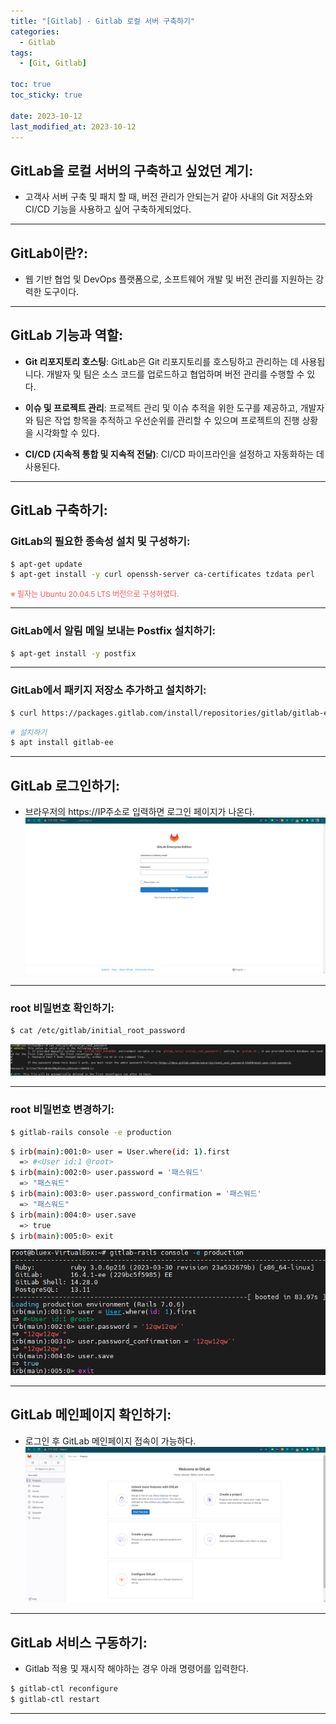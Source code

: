 ```yaml
---
title: "[Gitlab] - Gitlab 로컬 서버 구축하기"
categories:
  - Gitlab
tags:
  - [Git, Gitlab]

toc: true
toc_sticky: true

date: 2023-10-12
last_modified_at: 2023-10-12
---
```


## GitLab을 로컬 서버의 구축하고 싶었던 계기:
- 고객사 서버 구축 및 패치 할 때, 버전 관리가 안되는거 같아 사내의 Git 저장소와 CI/CD 기능을 사용하고 싶어 구축하게되었다.

* * *

## GitLab이란?:
- 웹 기반 협업 및 DevOps 플랫폼으로, 소프트웨어 개발 및 버전 관리를 지원하는 강력한 도구이다.

* * *

## GitLab 기능과 역할:
- **Git 리포지토리 호스팅**: GitLab은 Git 리포지토리를 호스팅하고 관리하는 데 사용됩니다. 개발자 및 팀은 소스 코드를 업로드하고 협업하며 버전 관리를 수행할 수 있다.

- **이슈 및 프로젝트 관리**: 프로젝트 관리 및 이슈 추적을 위한 도구를 제공하고, 개발자와 팀은 작업 항목을 추적하고 우선순위를 관리할 수 있으며 프로젝트의 진행 상황을 시각화할 수 있다.

- **CI/CD (지속적 통합 및 지속적 전달)**: CI/CD 파이프라인을 설정하고 자동화하는 데 사용된다.

* * *

## GitLab 구축하기:
### GitLab의 필요한 종속성 설치 및 구성하기:
```bash
$ apt-get update
$ apt-get install -y curl openssh-server ca-certificates tzdata perl
```
<span style="color:#FA5858; font-size:12px">※ 필자는 Ubuntu 20.04.5 LTS 버전으로 구성하였다.</span>

* * *

### GitLab에서 알림 메일 보내는 Postfix 설치하기:
```bash
$ apt-get install -y postfix
```

* * *

### GitLab에서 패키지 저장소 추가하고 설치하기:
```bash
$ curl https://packages.gitlab.com/install/repositories/gitlab/gitlab-ee/script.deb.sh | sudo bash
```
```bash
# 설치하기
$ apt install gitlab-ee
```

* * *

## GitLab 로그인하기:
- 브라우저의 https://IP주소로 입력하면 로그인 페이지가 나온다.
[![GitLab 로그인페이지](/assets/images/Gitlab/gitlab%20로그인페이지.png)](/assets/images/Gitlab/gitlab%20로그인페이지.png)

* * *

### root 비밀번호 확인하기:
```bash
$ cat /etc/gitlab/initial_root_password
```
[![root 비밀번호 확인](/assets/images/Gitlab/gitlab%20root%20패스워드%20확인.png)](/assets/images/Gitlab/gitlab%20root%20패스워드%20확인.png)

* * *

### root 비밀번호 변경하기:
```bash
$ gitlab-rails console -e production
```
```bash
$ irb(main):001:0> user = User.where(id: 1).first
  => #<User id:1 @root>
$ irb(main):002:0> user.password = '패스워드'
  => "패스워드"
$ irb(main):003:0> user.password_confirmation = '패스워드'
  => "패스워드"
$ irb(main):004:0> user.save
  => true
$ irb(main):005:0> exit
```
[![root 비밀번호 변경](/assets/images/Gitlab/gitlab%20root%20패스워드%20변경.png)](/assets/images/Gitlab/gitlab%20root%20패스워드%20변경.png)

* * *

## GitLab 메인페이지 확인하기:
- 로그인 후 GitLab 메인페이지 접속이 가능하다.
[![GitLab 메인페이지](/assets/images/Gitlab/gitlab%20메인페이지.png)](/assets/images/Gitlab/gitlab%20메인페이지.png)

* * *

## GitLab 서비스 구동하기:
- Gitlab 적용 및 재시작 해야하는 경우 아래 명령어를 입력한다.
```bash
$ gitlab-ctl reconfigure
$ gitlab-ctl restart
```

* * *